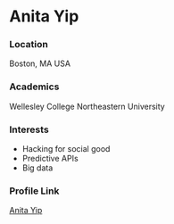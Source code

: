 # Anita Yip

### Location

Boston, MA USA

### Academics

Wellesley College
Northeastern University

### Interests

- Hacking for social good
- Predictive APIs
- Big data

### Profile Link

[Anita Yip](https://github.com/ceruleanox/)
